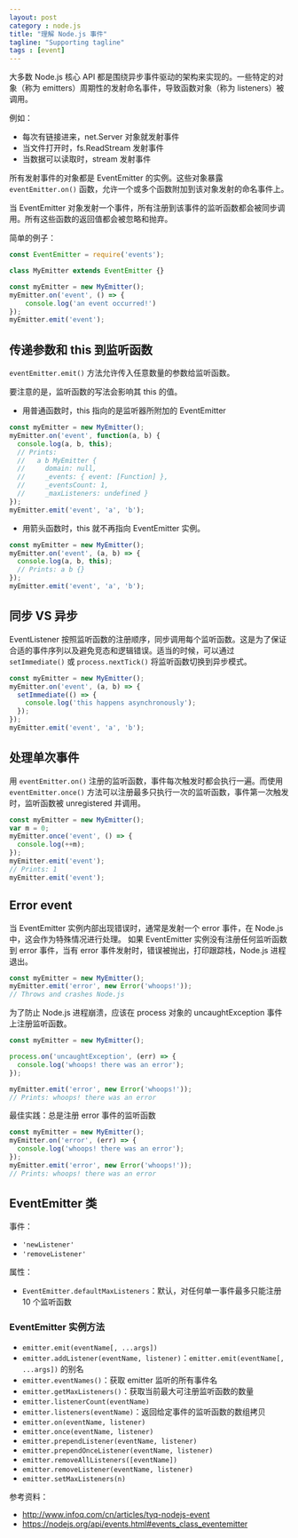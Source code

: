 ```yaml
---
layout: post
category : node.js
title: "理解 Node.js 事件"
tagline: "Supporting tagline"
tags : [event]
---
```



大多数 Node.js 核心 API 都是围绕异步事件驱动的架构来实现的。一些特定的对象（称为 emitters）周期性的发射命名事件，导致函数对象（称为 listeners）被调用。

例如：

- 每次有链接进来，net.Server 对象就发射事件
- 当文件打开时，fs.ReadStream 发射事件
- 当数据可以读取时，stream 发射事件

所有发射事件的对象都是 EventEmitter 的实例。这些对象暴露 `eventEmitter.on()` 函数，允许一个或多个函数附加到该对象发射的命名事件上。

当 EventEmitter 对象发射一个事件，所有注册到该事件的监听函数都会被同步调用。所有这些函数的返回值都会被忽略和抛弃。


简单的例子：

```javascript
const EventEmitter = require('events');

class MyEmitter extends EventEmitter {}

const myEmitter = new MyEmitter();
myEmitter.on('event', () => {
    console.log('an event occurred!')
});
myEmitter.emit('event');
```


## 传递参数和 this 到监听函数

`eventEmitter.emit()` 方法允许传入任意数量的参数给监听函数。

要注意的是，监听函数的写法会影响其 this 的值。

- 用普通函数时，this 指向的是监听器所附加的 EventEmitter

```javascript
const myEmitter = new MyEmitter();
myEmitter.on('event', function(a, b) {
  console.log(a, b, this);
  // Prints:
  //   a b MyEmitter {
  //     domain: null,
  //     _events: { event: [Function] },
  //     _eventsCount: 1,
  //     _maxListeners: undefined }
});
myEmitter.emit('event', 'a', 'b');
```

- 用箭头函数时，this 就不再指向 EventEmitter 实例。

```javascript
const myEmitter = new MyEmitter();
myEmitter.on('event', (a, b) => {
  console.log(a, b, this);
  // Prints: a b {}
});
myEmitter.emit('event', 'a', 'b');
```

## 同步 VS 异步

EventListener 按照监听函数的注册顺序，同步调用每个监听函数。这是为了保证合适的事件序列以及避免竞态和逻辑错误。适当的时候，可以通过 `setImmediate()` 或 `process.nextTick()` 将监听函数切换到异步模式。


```javascript
const myEmitter = new MyEmitter();
myEmitter.on('event', (a, b) => {
  setImmediate(() => {
    console.log('this happens asynchronously');
  });
});
myEmitter.emit('event', 'a', 'b');
```

## 处理单次事件

用 `eventEmitter.on()` 注册的监听函数，事件每次触发时都会执行一遍。而使用 `eventEmitter.once()` 方法可以注册最多只执行一次的监听函数，事件第一次触发时，监听函数被 unregistered 并调用。

```javascript
const myEmitter = new MyEmitter();
var m = 0;
myEmitter.once('event', () => {
  console.log(++m);
});
myEmitter.emit('event');
// Prints: 1
myEmitter.emit('event');
```


## Error event

当 EventEmitter 实例内部出现错误时，通常是发射一个 error 事件，在 Node.js 中，这会作为特殊情况进行处理。
如果 EventEmitter 实例没有注册任何监听函数到 error 事件，当有 error 事件发射时，错误被抛出，打印跟踪栈，Node.js 进程退出。

```javascript
const myEmitter = new MyEmitter();
myEmitter.emit('error', new Error('whoops!'));
// Throws and crashes Node.js
```

为了防止 Node.js 进程崩溃，应该在 process 对象的 uncaughtException 事件上注册监听函数。

```javascript
const myEmitter = new MyEmitter();

process.on('uncaughtException', (err) => {
  console.log('whoops! there was an error');
});

myEmitter.emit('error', new Error('whoops!'));
// Prints: whoops! there was an error
```

最佳实践：总是注册 error 事件的监听函数

```javascript
const myEmitter = new MyEmitter();
myEmitter.on('error', (err) => {
  console.log('whoops! there was an error');
});
myEmitter.emit('error', new Error('whoops!'));
// Prints: whoops! there was an error
```

## EventEmitter 类

事件：

- `'newListener'`
- `'removeListener'`


属性：

- `EventEmitter.defaultMaxListeners`：默认，对任何单一事件最多只能注册 10 个监听函数


### EventEmitter 实例方法


- `emitter.emit(eventName[, ...args])`
- `emitter.addListener(eventName, listener)`：`emitter.emit(eventName[, ...args])` 的别名
- `emitter.eventNames()`：获取 emitter 监听的所有事件名
- `emitter.getMaxListeners()`：获取当前最大可注册监听函数的数量
- `emitter.listenerCount(eventName)`
- `emitter.listeners(eventName)`：返回给定事件的监听函数的数组拷贝
- `emitter.on(eventName, listener)`
- `emitter.once(eventName, listener)`
- `emitter.prependListener(eventName, listener)`
- `emitter.prependOnceListener(eventName, listener)`
- `emitter.removeAllListeners([eventName])`
- `emitter.removeListener(eventName, listener)`
- `emitter.setMaxListeners(n)`

参考资料：

- http://www.infoq.com/cn/articles/tyq-nodejs-event
- https://nodejs.org/api/events.html#events_class_eventemitter




    
